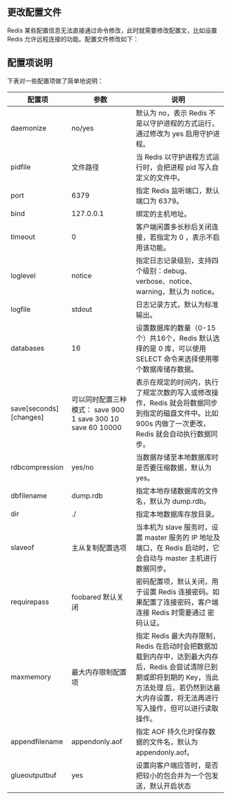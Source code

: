 ## 更改配置文件

Redis 某些配置信息无法直接通过命令修改，此时就需要修改配置文，比如设置 Redis 允许远程连接的功能。配置文件修改如下：

## 配置项说明

下表对一些配置项做了简单地说明：



| 配置项                          | 参数                                                        | 说明                                                         |
| ------------------------------- | ----------------------------------------------------------- | ------------------------------------------------------------ |
| daemonize                       | no/yes                                                      | 默认为 no，表示 Redis 不是以守护进程的方式运行，通过修改为 yes 启用守护进程。 |
| pidfile                         | 文件路径                                                    | 当 Redis 以守护进程方式运行时，会把进程 pid 写入自定义的文件中。 |
| port                            | 6379                                                        | 指定 Redis 监听端口，默认端口为 6379。                       |
| bind                            | 127.0.0.1                                                   | 绑定的主机地址。                                             |
| timeout                         | 0                                                           | 客户端闲置多长秒后关闭连接，若指定为 0 ，表示不启用该功能。  |
| loglevel                        | notice                                                      | 指定日志记录级别，支持四个级别：debug、verbose、notice、warning，默认为 notice。 |
| logfile                         | stdout                                                      | 日志记录方式，默认为标准输出。                               |
| databases                       | 16                                                          | 设置数据库的数量（0-15个）共16个，Redis 默认选择的是 0 库，可以使用 SELECT 命令来选择使用哪个数据库储存数据。 |
| save[seconds] [changes]         | 可以同时配置三种模式： save 900 1 save 300 10 save 60 10000 | 表示在规定的时间内，执行了规定次数的写入或修改操作，Redis 就会将数据同步到指定的磁盘文件中。比如 900s 内做了一次更改，Redis 就会自动执行数据同步。 |
| rdbcompression                  | yes/no                                                      | 当数据存储至本地数据库时是否要压缩数据，默认为 yes。         |
| dbfilename                      | dump.rdb                                                    | 指定本地存储数据库的文件名，默认为 dump.rdb。                |
| dir                             | ./                                                          | 指定本地数据库存放目录。                                     |
| slaveof <masterip> <masterport> | 主从复制配置选项                                            | 当本机为 slave 服务时，设置 master 服务的 IP 地址及端口，在 Redis 启动时，它会自动与 master 主机进行数据同步。 |
| requirepass                     | foobared 默认关闭                                           | 密码配置项，默认关闭，用于设置 Redis 连接密码。如果配置了连接密码，客户端连接 Redis 时需要通过<password> 密码认证。 |
| maxmemory <bytes>               | 最大内存限制配置项                                          | 指定 Redis 最大内存限制，Redis 在启动时会把数据加载到内存中，达到最大内存后，Redis 会尝试清除已到期或即将到期的 Key，当此方法处理 后，若仍然到达最大内存设置，将无法再进行写入操作，但可以进行读取操作。 |
| appendfilename                  | appendonly.aof                                              | 指定 AOF 持久化时保存数据的文件名，默认为 appendonly.aof。   |
| glueoutputbuf                   | yes                                                         | 设置向客户端应答时，是否把较小的包合并为一个包发送，默认开启状态 |
